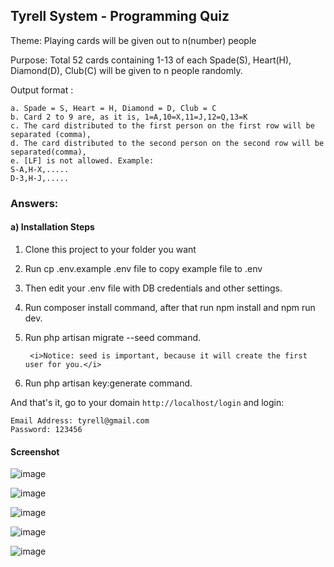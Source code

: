 ## Tyrell System - Programming Quiz
Theme: Playing cards will be given out to n(number) people

Purpose: Total 52 cards containing 1-13 of each Spade(S), Heart(H), Diamond(D), Club(C) will be
given to n people randomly.

Output format :
```
a. Spade = S, Heart = H, Diamond = D, Club = C
b. Card 2 to 9 are, as it is, 1=A,10=X,11=J,12=Q,13=K
c. The card distributed to the first person on the first row will be separated (comma),
d. The card distributed to the second person on the second row will be separated(comma),
e. [LF] is not allowed. Example:
S-A,H-X,.....
D-3,H-J,.....
```

### Answers:
#### a) Installation Steps

1. Clone this project to your folder you want

2. Run cp .env.example .env file to copy example file to .env

3. Then edit your .env file with DB credentials and other settings.

4. Run composer install command, after that run npm install and npm run dev.

5. Run php artisan migrate --seed command.

        <i>Notice: seed is important, because it will create the first user for you.</i>

6. Run php artisan key:generate command.

And that's it, go to your domain `http://localhost/login` and login:
```
Email Address: tyrell@gmail.com
Password: 123456
```


#### Screenshot
![image](https://user-images.githubusercontent.com/93239445/215782913-7410d7b0-8182-4f96-85b4-61232b965288.png)

![image](https://user-images.githubusercontent.com/93239445/215783932-b59c8ca9-a08e-4047-a9cb-3e31fd41b19e.png)

![image](https://user-images.githubusercontent.com/93239445/215784353-7caee0a3-3002-4fd1-997a-cfc142e8c0da.png)

![image](https://user-images.githubusercontent.com/93239445/215784935-05a7321b-d2ab-42d3-8762-34eac993af6b.png)


![image](https://user-images.githubusercontent.com/93239445/215784639-24096f6e-6172-4441-9c6c-ea2f18f82cfc.png)

